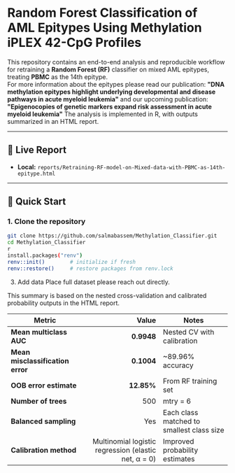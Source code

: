# Random Forest Classification of AML Epitypes Using Methylation iPLEX 42-CpG Profiles

This repository contains an end-to-end analysis and reproducible workflow for retraining a **Random Forest (RF)** classifier on mixed AML epitypes, treating **PBMC** as the 14th epitype.  
For more information about the epitypes please read our publication: **"DNA methylation epitypes highlight underlying developmental and disease pathways in acute myeloid leukemia"**
and our upcoming publication: **"Epigenocopies of genetic markers expand risk assessment in acute myeloid leukemia"**
The analysis is implemented in R, with outputs summarized in an HTML report.

---

## 📄 Live Report
- **Local:** `reports/Retraining-RF-model-on-Mixed-data-with-PBMC-as-14th-epitype.html`

---

## 🚀 Quick Start

### 1. Clone the repository
```bash
git clone https://github.com/salmabassem/Methylation_Classifier.git
cd Methylation_Classifier
r
install.packages("renv")
renv::init()        # initialize if fresh
renv::restore()     # restore packages from renv.lock
```

3. Add data
Place full dataset please reach out directly. 

This summary is based on the nested cross-validation and calibrated probability outputs in the HTML report.

| Metric                          | Value       | Notes |
|---------------------------------|------------:|-------|
| **Mean multiclass AUC**         | **0.9948**  | Nested CV with calibration |
| **Mean misclassification error**| **0.1004**  | ~89.96% accuracy |
| **OOB error estimate**          | **12.85%**  | From RF training set |
| **Number of trees**             | 500         | mtry = 6 |
| **Balanced sampling**           | Yes         | Each class matched to smallest class size |
| **Calibration method**          | Multinomial logistic regression (elastic net, α = 0) | Improved probability estimates |


